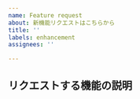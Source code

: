 ```yaml
---
name: Feature request
about: 新機能リクエストはこちらから
title: ''
labels: enhancement
assignees: ''

---
```


## リクエストする機能の説明
<!-- 欲しい機能についてのわかりやすく簡潔な説明 -->
